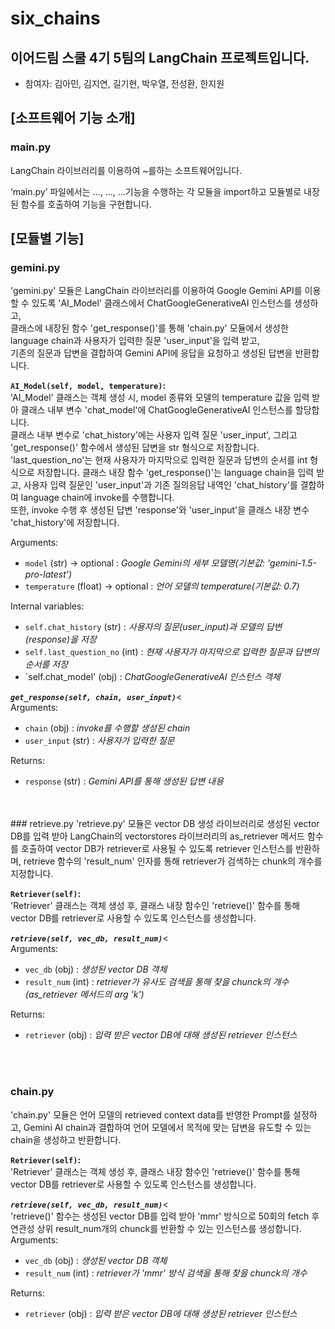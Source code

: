 # six_chains
## 이어드림 스쿨 4기 5팀의 LangChain 프로젝트입니다.
- 참여자: 김아민, 김지연, 길기현, 박우열, 전성환, 한지원

## [소프트웨어 기능 소개]

### main.py

LangChain 라이브러리를 이용하여 ~를하는 소프트웨어입니다.

‘main.py’ 파일에서는 ..., ..., ...기능을 수행하는 각 모듈을 import하고 모듈별로 내장된 함수를 호출하여 기능을 구현합니다.

## [모듈별 기능]

### gemini.py
'gemini.py' 모듈은 LangChain 라이브러리를 이용하여 Google Gemini API를 이용할 수 있도록 'AI_Model' 클래스에서 ChatGoogleGenerativeAI 인스턴스를 생성하고, <br>
클래스에 내장된 함수 'get_response()'를 통해 'chain.py' 모듈에서 생성한 language chain과 사용자가 입력한 질문 'user_input'을 입력 받고, <br>
기존의 질문과 답변을 결합하여 Gemini API에 응답을 요청하고 생성된 답변을 반환합니다.

**`AI_Model(self, model, temperature)`:** <br>
'AI_Model' 클래스는 객체 생성 시, model 종류와 모델의 temperature 값을 입력 받아 클래스 내부 변수 'chat_model'에 ChatGoogleGenerativeAI 인스턴스를 할당합니다.<br>
클래스 내부 변수로 'chat_history'에는 사용자 입력 질문 'user_input', 그리고 'get_response()' 함수에서 생성된 답변을 str 형식으로 저장합니다.<br>
'last_question_no'는 현재 사용자가 마지막으로 입력한 질문과 답변의 순서를 int 형식으로 저장합니다.
클래스 내장 함수 'get_response()'는 language chain을 입력 받고, 사용자 입력 질문인 'user_input'과 기존 질의응답 내역인 'chat_history'를 결합하여 language chain에 invoke를 수행합니다. <br>
또한, invoke 수행 후 생성된 답변 'response'와 'user_input'을 클래스 내장 변수 'chat_history'에 저장합니다.

Arguments:
- `model` (str) -> optional : *Google Gemini의 세부 모델명(기본값: 'gemini-1.5-pro-latest')*
- `temperature` (float) -> optional : *언어 모델의 temperature(기본값: 0.7)*

Internal variables:
- `self.chat_history` (str) : *사용자의 질문(user_input)과 모델의 답변(response)을 저장*
- `self.last_question_no` (int) : *현재 사용자가 마지막으로 입력한 질문과 답변의 순서를 저장*
- `self.chat_model' (obj) : *ChatGoogleGenerativeAI 인스턴스 객체*

***`get_response(self, chain, user_input)`***<<br>
Arguments:
- `chain` (obj) :  *invoke를 수행할 생성된 chain*
- `user_input` (str) : *사용자가 입력한 질문*

Returns:
- `response` (str) : *Gemini API를 통해 생성된 답변 내용*
<br>
<br>
### retrieve.py
'retrieve.py' 모듈은 vector DB 생성 라이브러리로 생성된 vector DB를 입력 받아 LangChain의 vectorstores 라이브러리의 as_retriever 메서드 함수를 호출하여 vector DB가 retriever로 사용될 수 있도록 retriever 인스턴스를 반환하며, retrieve 함수의 'result_num' 인자를 통해 retriever가 검색하는 chunk의 개수를 지정합니다.

**`Retriever(self)`:** <br>
'Retriever' 클래스는 객체 생성 후, 클래스 내장 함수인 'retrieve()' 함수를 통해 vector DB를 retriever로 사용할 수 있도록 인스턴스를 생성합니다.<br>


***`retrieve(self, vec_db, result_num)`***<<br>
Arguments:
- `vec_db` (obj) :  *생성된 vector DB 객체*
- `result_num` (int) : *retriever가 유사도 검색을 통해 찾을 chunck의 개수(as_retriever 메서드의 arg 'k')*

Returns:
- `retriever` (obj) : *입력 받은 vector DB에 대해 생성된 retriever 인스턴스*
<br>
<br>

### chain.py
'chain.py' 모듈은 언어 모델의 retrieved context data를 반영한 Prompt를 설정하고, Gemini AI chain과 결합하여 언어 모델에서 목적에 맞는 답변을 유도할 수 있는 chain을 생성하고 반환합니다. 

**`Retriever(self)`:** <br>
'Retriever' 클래스는 객체 생성 후, 클래스 내장 함수인 'retrieve()' 함수를 통해 vector DB를 retriever로 사용할 수 있도록 인스턴스를 생성합니다.<br>


***`retrieve(self, vec_db, result_num)`***<<br>
'retrieve()' 함수는 생성된 vector DB를 입력 받아 'mmr' 방식으로 50회의 fetch 후 연관성 상위 result_num개의 chunck를 반환할 수 있는 인스턴스를 생성합니다.<br>
Arguments:
- `vec_db` (obj) :  *생성된 vector DB 객체*
- `result_num` (int) : *retriever가 'mmr' 방식 검색을 통해 찾을 chunck의 개수*

Returns:
- `retriever` (obj) : *입력 받은 vector DB에 대해 생성된 retriever 인스턴스*
